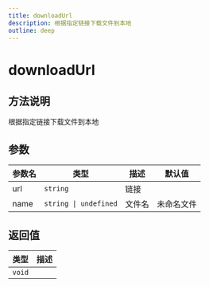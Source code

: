 ```yaml
---
title: downloadUrl
description: 根据指定链接下载文件到本地
outline: deep
---
```


# downloadUrl

## 方法说明

根据指定链接下载文件到本地

## 参数

| 参数名 | 类型 | 描述 | 默认值 |
| --- | --- | --- | --- |
| url | `string` | 链接 |  |
| name | `string \| undefined` | 文件名 | 未命名文件 |

## 返回值

| 类型 | 描述 |
| --- | --- |
| `void` |  |
